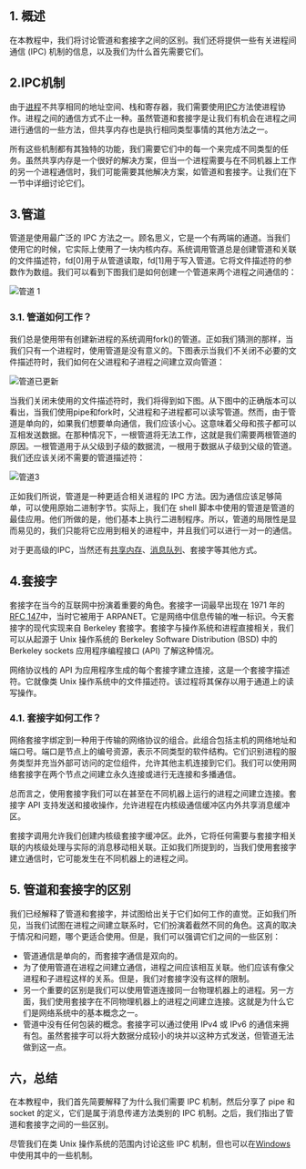 ## 1. 概述

在本教程中，我们将讨论管道和套接字之间的区别。我们还将提供一些有关进程间通信 (IPC) 机制的信息，以及我们为什么首先需要它们。

## 2.IPC机制

由于[进程](https://www.baeldung.com/cs/process-vs-thread#1-some-specific-characteristics-of-processes)不共享相同的地址空间、栈和寄存器，我们需要使用[IPC](https://www.baeldung.com/cs/inter-process-communication)方法使进程协作。进程之间的通信方式不止一种。虽然管道和套接字是让我们有机会在进程之间进行通信的一些方法，但共享内存也是执行相同类型事情的其他方法之一。

所有这些机制都有其独特的功能，我们需要它们中的每一个来完成不同类型的任务。虽然共享内存是一个很好的解决方案，但当一个进程需要与在不同机器上工作的另一个进程通信时，我们可能需要其他解决方案，如管道和套接字。让我们在下一节中详细讨论它们。

## 3.管道

管道是使用最广泛的 IPC 方法之一。顾名思义，它是一个有两端的通道。当我们使用它的时候，它实际上使用了一块内核内存。系统调用管道总是创建管道和关联的文件描述符，fd[0]用于从管道读取，fd[1]用于写入管道。它将文件描述符的参数作为数组。我们可以看到下图我们是如何创建一个管道来两个进程之间通信的：

![管道 1](https://www.baeldung.com/wp-content/uploads/sites/4/2022/04/pipes-1.png)

### 3.1. 管道如何工作？

我们总是使用带有创建新进程的系统调用fork()的管道。正如我们猜测的那样，当我们只有一个进程时，使用管道是没有意义的。下图表示当我们不关闭不必要的文件描述符时，我们如何在父进程和子进程之间建立双向管道：

![管道已更新](https://www.baeldung.com/wp-content/uploads/sites/4/2022/04/pipeUPDATED-1024x512.png)

当我们关闭未使用的文件描述符时，我们将得到如下图。从下图中的正确版本可以看出，当我们使用pipe和fork时，父进程和子进程都可以读写管道。然而，由于管道是单向的，如果我们想要单向通信，我们应该小心。这意味着父母和孩子都可以互相发送数据。在那种情况下，一根管道将无法工作，这就是我们需要两根管道的原因。一根管道用于从父级到子级的数据流，一根用于数据从子级到父级的管道。我们还应该关闭不需要的管道描述符：

![管道3](https://www.baeldung.com/wp-content/uploads/sites/4/2022/04/pipes3-1024x476.png)

正如我们所说，管道是一种更适合相关进程的 IPC 方法。因为通信应该足够简单，可以使用原始二进制字节。实际上，我们在 shell 脚本中使用的管道是管道的最佳应用。他们所做的是，他们基本上执行二进制程序。所以，管道的局限性是显而易见的，我们只能将它应用到相关的进程中，并且我们可以进行一对一的通信。

对于更高级的IPC，当然还有[共享内存](https://www.baeldung.com/cs/inter-process-communication#1-shared-memory)、[消息队列](https://en.wikipedia.org/wiki/Message_queue)、套接字等其他方式。

## 4.套接字

套接字在当今的互联网中扮演着重要的角色。套接字一词最早出现在 1971 年的[RFC 147](https://datatracker.ietf.org/doc/html/rfc147)中，当时它被用于 ARPANET。它是网络中信息传输的唯一标识。今天套接字的现代实现来自 Berkeley 套接字。套接字与操作系统和进程直接相关，我们可以从起源于 Unix 操作系统的 Berkeley Software Distribution (BSD) 中的 Berkeley sockets 应用程序编程接口 (API) 了解这种情况。

网络协议栈的 API 为应用程序生成的每个套接字建立连接，这是一个套接字描述符。它就像类 Unix 操作系统中的文件描述符。该过程将其保存以用于通道上的读写操作。

### 4.1. 套接字如何工作？

网络套接字绑定到一种用于传输的网络协议的组合。此组合包括主机的网络地址和端口号。端口是节点上的编号资源，表示不同类型的软件结构。它们识别进程的服务类型并充当外部可访问的定位组件，允许其他主机连接到它们。我们可以使用网络套接字在两个节点之间建立永久连接或进行无连接和多播通信。

总而言之，使用套接字我们可以在甚至在不同机器上运行的进程之间建立连接。套接字 API 支持发送和接收操作，允许进程在内核级通信缓冲区内外共享消息缓冲区。

套接字调用允许我们创建内核级套接字缓冲区。此外，它将任何需要与套接字相关联的内核级处理与实际的消息移动相关联。正如我们所提到的，当我们使用套接字建立通信时，它可能发生在不同机器上的进程之间。

## 5. 管道和套接字的区别

我们已经解释了管道和套接字，并试图给出关于它们如何工作的直觉。正如我们所见，当我们试图在进程之间建立联系时，它们扮演着截然不同的角色。这真的取决于情况和问题，哪个更适合使用。但是，我们可以强调它们之间的一些区别：

-   管道通信是单向的，而套接字通信是双向的。
-   为了使用管道在进程之间建立通信，进程之间应该相互关联。他们应该有像父进程和子进程这样的关系。但是，我们对套接字没有这样的限制。
-   另一个重要的区别是我们可以使用管道连接同一台物理机器上的进程。另一方面，我们使用套接字在不同物理机器上的进程之间建立连接。这就是为什么它们是网络系统中的基本概念之一。
-   管道中没有任何包装的概念。套接字可以通过使用 IPv4 或 IPv6 的通信来拥有包。虽然套接字可以将大数据分成较小的块并以这种方式发送，但管道无法做到这一点。

## 六，总结

在本教程中，我们首先简要解释了为什么我们需要 IPC 机制，然后分享了 pipe 和 socket 的定义，它们是属于消息传递方法类别的 IPC 机制。之后，我们指出了管道和套接字之间的一些区别。

尽管我们在类 Unix 操作系统的范围内讨论这些 IPC 机制，但也可以在[Windows](https://docs.microsoft.com/en-us/windows/win32/ipc/interprocess-communications)中使用其中的一些机制。